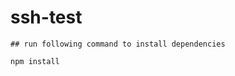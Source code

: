 # ssh-test

    ## run following command to install dependencies
   <pre><code>npm install</code></pre>